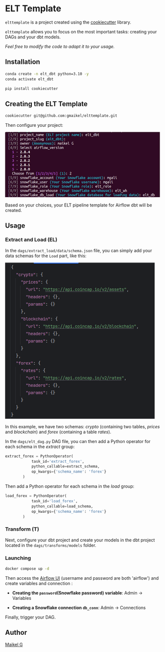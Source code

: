 # ELT Template

`elttemplate` is a project created using the [cookiecutter](https://cookiecutter.readthedocs.io/) library.

`elttemplate` allows you to focus on the most important tasks: creating your DAGs and your dbt models.

*Feel free to modify the code to adapt it to your usage.*

## Installation

```bash
conda create -n elt_dbt python=3.10 -y
conda activate elt_dbt
```

```bash
pip install cookiecutter
```

## Creating the ELT Template

```bash
cookiecutter git@github.com:gmaikel/elttemplate.git
```

Then configure your project:

![template configuration](docs/config.png)

Based on your choices, your ELT pipeline template for Airflow dbt will be created.

## Usage

### Extract and Load (EL)

In the `dags/extract_load/data/schema.json` file, you can simply add your data schemas for the `Load` part, like this:

![schema configuration](docs/schema.png)

In this example, we have two schemas: *crypto* (containing two tables, *prices* and *blockchain*) and *forex* (containing a table *rates*).

In the `dags/elt_dag.py` DAG file, you can then add a Python operator for each schema in the *extract* group:

```python
extract_forex = PythonOperator(
            task_id='extract_forex',
            python_callable=extract_schema,
            op_kwargs={'schema_name': 'forex'}
        )
```

Then add a Python operator for each schema in the *load* group:

```python
load_forex = PythonOperator(
            task_id='load_forex',
            python_callable=load_schema,
            op_kwargs={'schema_name': 'forex'}
        )
```

### Transform (T)

Next, configure your dbt project and create your models in the dbt project located in the `dags/transforms/models` folder.

### Launching

```bash
docker compose up -d
```

Then access the [Airflow UI](http://localhost:8080/) (username and password are both 'airflow') and create variables and connection :

- **Creating the `password`(Snowflake password) variable**: Admin -> Variables

- **Creating a Snowflake connection `db_conn`**: Admin -> Connections

Finally, trigger your DAG.

## Author
[Maikel G](https://github.com/gmaikel/)

